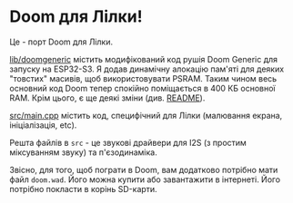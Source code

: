 # Doom для Лілки!

Це - порт Doom для Лілки.

[lib/doomgeneric](./lib/doomgeneric) містить модифікований код рушія Doom Generic для запуску на ESP32-S3.
Я додав динамічну алокацію пам'яті для деяких "товстих" масивів, щоб використовувати PSRAM. Таким чином весь основний код Doom тепер спокійно поміщається в 400 КБ основної RAM. Крім цього, є ще деякі зміни (див. [README](./lib/doomgeneric)).

[src/main.cpp](./src/main.cpp) містить код, специфічний для Лілки (малювання екрана, ініціалізація, etc).

Решта файлів в `src` - це звукові драйвери для I2S (з простим міксуванням звуку) та п'єзодинаміка.

Звісно, для того, щоб пограти в Doom, вам додатково потрібно мати файл `doom.wad`. Його можна купити або завантажити в інтернеті. Його потрібно покласти в корінь SD-карти.
